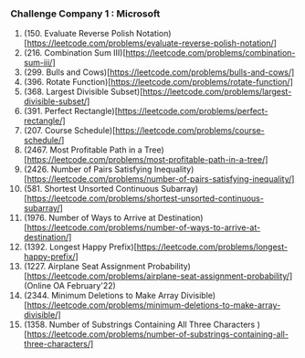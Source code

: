 ### Challenge Company 1 : Microsoft

1. (150. Evaluate Reverse Polish Notation)[https://leetcode.com/problems/evaluate-reverse-polish-notation/]
2. (216. Combination Sum III)[https://leetcode.com/problems/combination-sum-iii/]
3. (299. Bulls and Cows)[https://leetcode.com/problems/bulls-and-cows/]
4. (396. Rotate Function)[https://leetcode.com/problems/rotate-function/]
5. (368. Largest Divisible Subset)[https://leetcode.com/problems/largest-divisible-subset/]
6. (391. Perfect Rectangle)[https://leetcode.com/problems/perfect-rectangle/]
7. (207. Course Schedule)[https://leetcode.com/problems/course-schedule/]
8. (2467. Most Profitable Path in a Tree)[https://leetcode.com/problems/most-profitable-path-in-a-tree/]
9. (2426. Number of Pairs Satisfying Inequality)[https://leetcode.com/problems/number-of-pairs-satisfying-inequality/]
10. (581. Shortest Unsorted Continuous Subarray)[https://leetcode.com/problems/shortest-unsorted-continuous-subarray/]
11. (1976. Number of Ways to Arrive at Destination)[https://leetcode.com/problems/number-of-ways-to-arrive-at-destination/]
12. (1392. Longest Happy Prefix)[https://leetcode.com/problems/longest-happy-prefix/]
13. (1227. Airplane Seat Assignment Probability)[https://leetcode.com/problems/airplane-seat-assignment-probability/] (Online OA February'22)
14. (2344. Minimum Deletions to Make Array Divisible)[https://leetcode.com/problems/minimum-deletions-to-make-array-divisible/]
15. (1358. Number of Substrings Containing All Three Characters
    )[https://leetcode.com/problems/number-of-substrings-containing-all-three-characters/]
